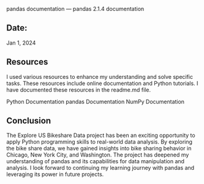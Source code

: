 pandas documentation — pandas 2.1.4 documentation
## Date:
Jan 1, 2024
## Resources
I used various resources to enhance my understanding and solve specific tasks. These resources include online documentation and Python tutorials. I have documented these resources in the readme.md file.

Python Documentation
pandas Documentation
NumPy Documentation
## Conclusion
The Explore US Bikeshare Data project has been an exciting opportunity to apply Python programming skills to real-world data analysis. By exploring the bike share data, we have gained insights into bike sharing behavior in Chicago, New York City, and Washington. The project has deepened my understanding of pandas and its capabilities for data manipulation and analysis. I look forward to continuing my learning journey with pandas and leveraging its power in future projects.
